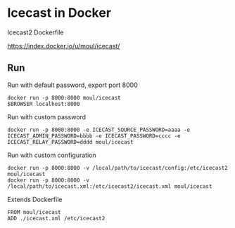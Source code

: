 Icecast in Docker
=================

Icecast2 Dockerfile

https://index.docker.io/u/moul/icecast/

Run
---

Run with default password, export port 8000

    docker run -p 8000:8000 moul/icecast
    $BROWSER localhost:8000

Run with custom password

    docker run -p 8000:8000 -e ICECAST_SOURCE_PASSWORD=aaaa -e ICECAST_ADMIN_PASSWORD=bbbb -e ICECAST_PASSWORD=cccc -e ICECAST_RELAY_PASSWORD=dddd moul/icecast

Run with custom configuration

    docker run -p 8000:8000 -v /local/path/to/icecast/config:/etc/icecast2 moul/icecast
    docker run -p 8000:8000 -v /local/path/to/icecast.xml:/etc/icecast2/icecast.xml moul/icecast

Extends Dockerfile

    FROM moul/icecast
    ADD ./icecast.xml /etc/icecast2
